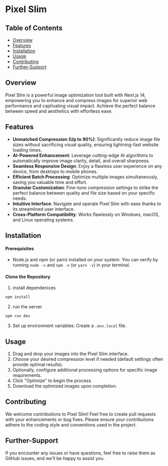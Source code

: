 # Pixel Slim 

## Table of Contents

- [Overview](#overview)
- [Features](#features)
- [Installation](#installation)
- [Usage](#usage)
- [Contributing](#contributing)
- [Further-Support](#further-support)

## Overview

Pixel Slim is a powerful image optimization tool built with Next.js 14, empowering you to enhance and compress images for superior web performance and captivating visual impact. Achieve the perfect balance between speed and aesthetics with effortless ease.

## Features

- **Unmatched Compression (Up to 90%)**: Significantly reduce image file sizes without sacrificing visual quality, ensuring lightning-fast website loading times.
- **AI-Powered Enhancement**: Leverage cutting-edge AI algorithms to automatically improve image clarity, detail, and overall sharpness.
- **Seamless Responsive Design**: Enjoy a flawless user experience on any device, from desktops to mobile phones.
- **Efficient Batch Processing**: Optimize multiple images simultaneously, saving you valuable time and effort.
- **Granular Customization**: Fine-tune compression settings to strike the perfect balance between quality and file size based on your specific needs.
- **Intuitive Interface**: Navigate and operate Pixel Slim with ease thanks to its streamlined user interface.
- **Cross-Platform Compatibility**: Works flawlessly on Windows, macOS, and Linux operating systems.


## Installation

#### Prerequisites

- Node.js and npm (or yarn) installed on your system. You can verify by running `node -v` and `npm -v` (or `yarn -v`) in your terminal.

#### Clone the Repository

1. install  dependenices

```bash
npm install
```
2.  run the server

```bash
npm run dev
```
 3. Set up environment variables: Create a `.env.local` file.

## Usage

1. Drag and drop your images into the Pixel Slim interface.
2. Choose your desired compression level if needed (default settings often provide optimal results).
3. Optionally, configure additional processing options for specific image requirements.
4. Click "Optimize" to begin the process.
5. Download the optimized images upon completion.

## Contributing

We welcome contributions to Pixel Slim! Feel free to create pull requests with your enhancements or bug fixes. Please ensure your contributions adhere to the coding style and conventions used in the project.

## Further-Support

If you encounter any issues or have questions, feel free to raise them as GitHub issues, and we'll be happy to assist you.